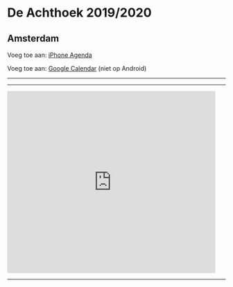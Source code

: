# De Achthoek 2019/2020 
## Amsterdam

Voeg toe aan: <a href="webcal://kaiminglee.github.io/schoolkalender/achthoek20192020_nl.ics">iPhone Agenda</a>

Voeg toe aan: <a href="https://calendar.google.com/calendar?cid=bnN0M3YxNm1xcnVxYjZoNTE1N2I0cHVsbzhAZ3JvdXAuY2FsZW5kYXIuZ29vZ2xlLmNvbQ">Google Calendar</a> (niet op Android)

---
---

<iframe src="https://calendar.google.com/calendar/embed?height=480&amp;wkst=2&amp;bgcolor=%23ffffff&amp;ctz=Europe%2FAmsterdam&amp;src=teemjo4gdont94jfu5a4nk9n0q5i9n4l%40import.calendar.google.com&amp;title=De%20Achthoek%202019%2F2020&amp;showPrint=0&amp;showCalendars=0&amp;showTz=0&amp;showTabs=1&amp;hl=nl&amp;mode=MONTH" style="border-width:0" width="480" height="420" frameborder="0" scrolling="no"></iframe>

---

